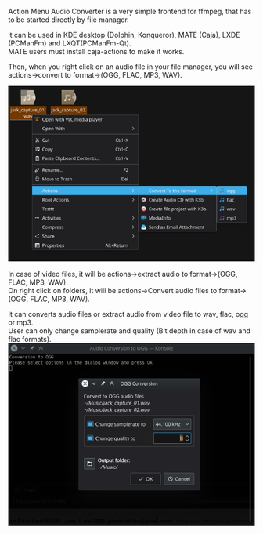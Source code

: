Action Menu Audio Converter is a very simple frontend for ffmpeg, that has to be started directly by file manager.<br>

it can be used in KDE desktop (Dolphin, Konqueror), MATE (Caja), LXDE (PCManFm) and LXQT(PCManFm-Qt).<br/>
MATE users must install caja-actions to make it works.<br>

Then, when you right click on an audio file in your file manager, you will see actions->convert to format->(OGG, FLAC, MP3, WAV).<br/>

![Screenshot](https://raw.githubusercontent.com/Houston4444/ActionMenuAudioConverter/master/resources/screenshots/dolphin.png)

In case of video files, it will be actions->extract audio to format->(OGG, FLAC, MP3, WAV).<br/>
On right click on folders, it will be actions->Convert audio files to format->(OGG, FLAC, MP3, WAV).<br>

It can converts audio files or extract audio from video file to wav, flac, ogg or mp3.<br/>
User can only change samplerate and quality (Bit depth in case of wav and flac formats).<br>
![Screenshot](https://raw.githubusercontent.com/Houston4444/ActionMenuAudioConverter/master/resources/screenshots/dialog.png)
